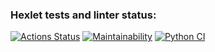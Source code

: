 ### Hexlet tests and linter status:
[![Actions Status](https://github.com/Kostyanuch-c/python-project-50/actions/workflows/hexlet-check.yml/badge.svg)](https://github.com/Kostyanuch-c/python-project-50/actions) [![Maintainability](https://api.codeclimate.com/v1/badges/ef2aa50640cef183ef11/maintainability)](https://codeclimate.com/github/Kostyanuch-c/python-project-50/maintainability) [![Python CI](https://github.com/Kostyanuch-c/python-project-50/actions/workflows/pyci.yml/badge.svg)](https://github.com/Kostyanuch-c/python-project-50/actions/workflows/pyci.yml)
